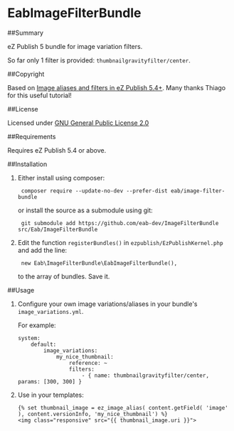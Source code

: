 EabImageFilterBundle
====================

##Summary

eZ Publish 5 bundle for image variation filters.

So far only 1 filter is provided: `thumbnailgravityfilter/center`.

##Copyright

Based on
[Image aliases and filters in eZ Publish 5.4+](http://www.mugo.ca/Blog/Image-aliases-and-filters-in-eZ-Publish-5.4).
Many thanks Thiago for this useful tutorial!

##License

Licensed under [GNU General Public License 2.0](http://www.gnu.org/licenses/gpl-2.0.html)

##Requirements

Requires eZ Publish 5.4 or above.

##Installation

1. Either install using composer:

        composer require --update-no-dev --prefer-dist eab/image-filter-bundle

    or install the source as a submodule using git:

        git submodule add https://github.com/eab-dev/ImageFilterBundle src/Eab/ImageFilterBundle

2. Edit the function `registerBundles()` in `ezpublish/EzPublishKernel.php` and add the line:

        new Eab\ImageFilterBundle\EabImageFilterBundle(),

    to the array of bundles. Save it.

##Usage

1. Configure your own image variations/aliases in your bundle's `image_variations.yml`.

    For example:

    ```
    system:
        default:
            image_variations:
                my_nice_thumbnail:
                    reference: ~
                    filters:
                        - { name: thumbnailgravityfilter/center, params: [300, 300] }
    ```

2. Use in your templates:

    ```
    {% set thumbnail_image = ez_image_alias( content.getField( 'image' ), content.versionInfo, 'my_nice_thumbnail') %}
    <img class="responsive" src="{{ thumbnail_image.uri }}">
    ```
